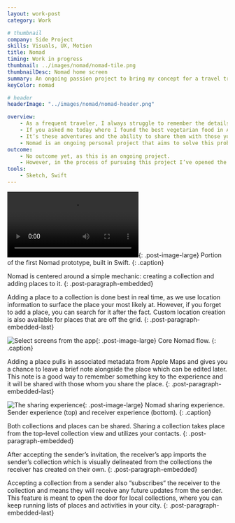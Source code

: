 ```yaml
---
layout: work-post
category: Work

# thumbnail
company: Side Project
skills: Visuals, UX, Motion
title: Nomad
timing: Work in progress
thumbnail: ../images/nomad/nomad-tile.png
thumbnailDesc: Nomad home screen
summary: An ongoing passion project to bring my concept for a travel tracker to life in Swift.
keyColor: nomad

# header
headerImage: "../images/nomad/nomad-header.png"

overview:
    - As a frequent traveler, I always struggle to remember the details of the hidden gems I find on my trips.
    - If you asked me today where I found the best vegetarian food in Ahmedabad or which hidden beach in Nicaragua I liked best, I wouldn’t be able to give you a name or location, although my memories of the experiences are vivid.
    - It’s these adventures and the ability to share them with those you love that make travel worth it.
    - Nomad is an ongoing personal project that aims to solve this problem by giving you a central place to catalogue the places you visit and share them with friends seeking similar adventures. It makes saving, sending, and receiving trip itineraries and recommendations easy.
outcome:
    - No outcome yet, as this is an ongoing project.
    - However, in the process of pursuing this project I’ve opened the door to the world of Swift and iOS development, so in that sense it’s already a great success.
tools:
    - Sketch, Swift
---
```


<video src="../images/nomad/first-prototype.mp4" autoplay loop></video>{: .post-image-large}
Portion of the first Nomad prototype, built in Swift.
{: .caption}

Nomad is centered around a simple mechanic: creating a collection and adding places to it.
{: .post-paragraph-embedded}

Adding a place to a collection is done best in real time, as we use location information to surface the place your most likely at. However, if you forget to add a place, you can search for it after the fact. Custom location creation is also available for places that are off the grid.
{: .post-paragraph-embedded-last}

![Select screens from the app](../images/nomad/nomad-flow-1.png){: .post-image-large}
Core Nomad flow.
{: .caption}

Adding a place pulls in associated metadata from Apple Maps and gives you a chance to leave a brief note alongside the place which can be edited later. This note is a good way to remember something key to the experience and it will be shared with those whom you share the place.
{: .post-paragraph-embedded-last}

![The sharing experience](../images/nomad/nomad-flow-2.png){: .post-image-large}
Nomad sharing experience. Sender experience (top) and receiver experience (bottom).
{: .caption}

Both collections and places can be shared. Sharing a collection takes place from the top-level collection view and utilizes your contacts.
{: .post-paragraph-embedded}

After accepting the sender’s invitation, the receiver’s app imports the sender’s collection which is visually delineated from the collections the receiver has created on their own.
{: .post-paragraph-embedded}

Accepting a collection from a sender also “subscribes“ the receiver to the collection and means they will receive any future updates from the sender. This feature is meant to open the door for local collections, where you can keep running lists of places and activities in your city.
{: .post-paragraph-embedded-last}
